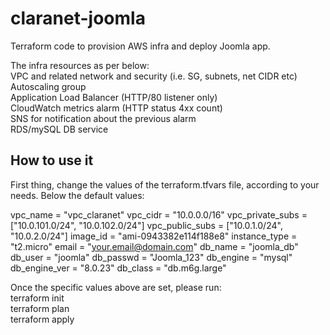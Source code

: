 # claranet-joomla
Terraform code to provision AWS infra and deploy Joomla app. 

The infra resources as per below:\
  VPC and related network and security (i.e. SG, subnets, net CIDR etc)  
  Autoscaling group  
  Application Load Balancer (HTTP/80 listener only)  
  CloudWatch metrics alarm (HTTP status 4xx count)  
  SNS for notification about the previous alarm  
  RDS/mySQL DB service  
  
  ## How to use it  
  
  First thing, change the values of the terraform.tfvars file, according to your needs. Below the default values:  

vpc_name         = "vpc_claranet"
vpc_cidr         = "10.0.0.0/16"
vpc_private_subs = ["10.0.101.0/24", "10.0.102.0/24"]
vpc_public_subs  = ["10.0.1.0/24", "10.0.2.0/24"]
image_id         = "ami-0943382e114f188e8"
instance_type    = "t2.micro"
email            = "your.email@domain.com"
db_name          = "joomla_db"
db_user          = "joomla"
db_passwd        = "Joomla_123"
db_engine        = "mysql"
db_engine_ver    = "8.0.23"
db_class         = "db.m6g.large"

Once the specific values above are set, please run:  
terraform init  
terraform plan  
terraform apply
